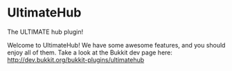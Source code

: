 UltimateHub
===========

The ULTIMATE hub plugin!

Welcome to UltimateHub! We have some awesome features, and you should enjoy all of them. Take a look at the Bukkit dev page here:
http://dev.bukkit.org/bukkit-plugins/ultimatehub
